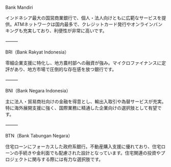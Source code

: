 Bank Mandiri

インドネシア最大の国営商業銀行で、個人・法人向けともに広範なサービスを提供。ATMネットワークは国内最多で、クレジットカード発行やオンラインバンキングも充実しており、利便性が非常に高いです。

⸻

BRI（Bank Rakyat Indonesia）

零細企業支援に特化し、地方農村部への融資が強み。マイクロファイナンスに定評があり、地方市場で圧倒的な存在感を放つ銀行です。

⸻

BNI（Bank Negara Indonesia）

主に法人・貿易商社向けの金融を得意とし、輸出入取引や為替サービスが充実。特に海外展開支援に強く、国際業務に精通した企業向けの選択肢として有望です。

⸻

BTN（Bank Tabungan Negara）

住宅ローンにフォーカスした政府系銀行。不動産購入支援に優れており、住宅ローンの手続きや金利面でも配慮された設計となっています。住宅関連の投資やプロジェクトに関与する際には有力な選択肢です。